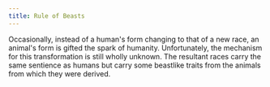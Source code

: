 ```yaml
---
title: Rule of Beasts
---
```

Occasionally, instead of a human's form changing to that of a new race, an animal's form is gifted the spark of humanity. Unfortunately, the mechanism for this transformation is still wholly unknown. The resultant races carry the same sentience as humans but carry some beastlike traits from the animals from which they were derived.